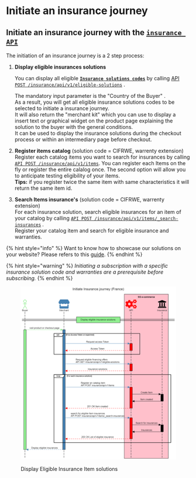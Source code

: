 # Initiate an insurance journey

## Initiate an insurance journey with the [`insurance API`](../../api-reference/insurance-api/)&#x20;

The initiation of an insurance journey is a 2 step process:

1.  **Display eligible insurances solutions**

    You can display all eligible [**`Insurance solutions codes`**](./#insurance-solutions-codes) by calling [API `POST /insurance/api/v1/eligible-solutions`](../../api-reference/insurance-api/) .&#x20;

    The mandatory input parameter is the  "Country of the Buyer" . \
    As a result, you will get all eligible insurance solutions codes to be selected to initiate a insurance journey.\
    It will also return the "merchant kit" which you can use to display a insert text or graphical widget on the product page explaining the solution to the buyer with the general conditions.\
    It can be used to display the insurance solutions during the checkout process or within an intermediary page before checkout.
2. **Register items catalog** (solution code = CIFRWE, warrenty extension)\
   Register each catalog items you want to search for insurances by calling [`API POST /insurance/api/v1/items`](../../api-reference/insurance-api/). You can register each Items on the fly or register the entire calalog once. The second option will allow you to anticipate testing eligibility of your items.\
   **Tips:** if you register twice the same item with same characteristics it will return the same item id.
3. **Search Items insurance's**  (solution code = CIFRWE, warrenty extension)\
   For each insurance solution, search eligible insurances for an item of your catalog by calling [`API POST /insurance/api/v1/items/_search-insurances`](../../api-reference/insurance-api/) _._\
   Register your catalog item and search for eligible insurance and warranties.&#x20;

{% hint style="info" %}
Want to know how to showcase our solutions on your website? Please refers to this [guide](../showcasing-solutions.md).
{% endhint %}

{% hint style="warning" %}
_Initiating a subscription with a specific insurance solution code and warranties are a prerequisite before subscribing._ &#x20;
{% endhint %}

<figure><img src="../../.gitbook/assets/Initiate Insurance journey (France).png" alt=""><figcaption><p>Display Eligible Insurance Item solutions</p></figcaption></figure>
